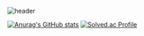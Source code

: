 ![header](https://capsule-render.vercel.app/api?type=Waving&color=auto&height=300&section=header&text=Hello%20Wolrd!&fontSize=60&desc=Oneyoung_E's%20git&descAlignY=60&descSize=20)

[![Anurag's GitHub stats](https://github-readme-stats.vercel.app/api?username=qpwoei0123)](https://github.com/anuraghazra/github-readme-stats)     [![Solved.ac Profile](http://mazassumnida.wtf/api/v2/generate_badge?boj=qpwoei0123)](https://solved.ac/백준아이디/)

<!--
**qpwoei0123/qpwoei0123** is a ✨ _special_ ✨ repository because its `README.md` (this file) appears on your GitHub profile.

Here are some ideas to get you started:

- 🔭 I’m currently working on ...
- 🌱 I’m currently learning ...
- 👯 I’m looking to collaborate on ...
- 🤔 I’m looking for help with ...
- 💬 Ask me about ...
- 📫 How to reach me: ...
- 😄 Pronouns: ...
- ⚡ Fun fact: ...
-->
